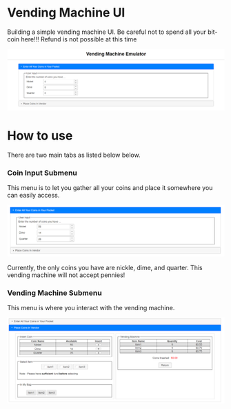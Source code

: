 # Vending Machine UI
Building a simple vending machine UI.  Be careful not to spend all your bit-coin here!!!  Refund is not possible at this time

![alt text](https://raw.githubusercontent.com/richardl911/vendingMachine/master/images/pageImage.PNG)

# How to use
There are two main tabs as listed below below.

### Coin Input Submenu
This menu is to let you gather all your coins and place it somewhere you can easily access.

![alt text](https://raw.githubusercontent.com/richardl911/vendingMachine/master/images/userCoinsTab.PNG)

Currently, the only coins you have are nickle, dime, and quarter.  This vending machine will not accept pennies!


### Vending Machine Submenu
This menu is where you interact with the vending machine.

![alt text](https://raw.githubusercontent.com/richardl911/vendingMachine/master/images/vendingTab.PNG)

